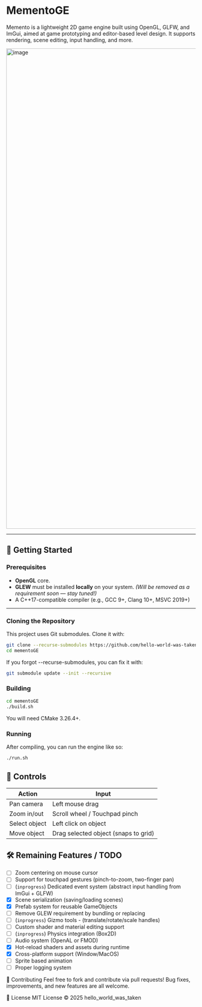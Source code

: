# MementoGE

Memento is a lightweight 2D game engine built using OpenGL, GLFW, and ImGui, aimed at game prototyping and editor-based level design. It supports rendering, scene editing, input handling, and more.

<img width="1276" alt="image" src="https://github.com/user-attachments/assets/40de6cf0-439d-464d-b955-3994e09a7840" />



---

## 🚀 Getting Started

### Prerequisites

- **OpenGL** core.
- **GLEW** must be installed **locally** on your system. *(Will be removed as a requirement soon — stay tuned!)*
- A C++17-compatible compiler (e.g., GCC 9+, Clang 10+, MSVC 2019+)

---

### Cloning the Repository

This project uses Git submodules. Clone it with:

```bash
git clone --recurse-submodules https://github.com/hello-world-was-taken/mementoGE.git
cd mementoGE
```
If you forgot --recurse-submodules, you can fix it with:

```bash
git submodule update --init --recursive
```

### Building
```bash
cd mementoGE
./build.sh
```
You will need CMake 3.26.4+.

### Running
After compiling, you can run the engine like so:

```bash
./run.sh
```

## 🧪 Controls

| Action           | Input                            |
|------------------|----------------------------------|
| Pan camera       | Left mouse drag                  |
| Zoom in/out      | Scroll wheel / Touchpad pinch    |
| Select object    | Left click on object             |
| Move object      | Drag selected object (snaps to grid) |

## 🛠️ Remaining Features / TODO

- [ ] Zoom centering on mouse cursor
- [ ] Support for touchpad gestures (pinch-to-zoom, two-finger pan)
- [ ] (`inprogress`) Dedicated event system (abstract input handling from ImGui + GLFW)
- [x] Scene serialization (saving/loading scenes)
- [x] Prefab system for reusable GameObjects
- [ ] Remove GLEW requirement by bundling or replacing
- [ ] (`inprogress`) Gizmo tools - (translate/rotate/scale handles)
- [ ] Custom shader and material editing support
- [ ] (`inprogress`) Physics integration (Box2D)
- [ ] Audio system (OpenAL or FMOD)
- [x] Hot-reload shaders and assets during runtime
- [x] Cross-platform support (Window/MacOS)
- [ ] Sprite based animation
- [ ] Proper logging system

🤝 Contributing
Feel free to fork and contribute via pull requests! Bug fixes, improvements, and new features are all welcome.

📄 License
MIT License © 2025 hello_world_was_taken
